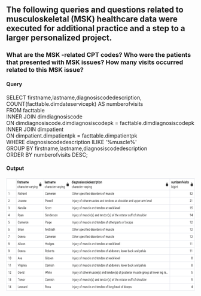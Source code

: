 ## The following queries and questions related to musculoskeletal (MSK) healthcare data were executed for additional practice and a step to a larger personalized project. 

###  What are the MSK -related CPT codes? Who were the patients that presented with MSK issues? How many visits occurred related to this MSK issue? 
#### Query
SELECT firstname,lastname,diagnosiscodedescription, 
<br> COUNT(facttable.dimdateservicepk) AS numberofvisits
<br> FROM facttable
<br> INNER JOIN dimdiagnosiscode
<br> ON dimdiagnosiscode.dimdiagnosiscodepk = facttable.dimdiagnosiscodepk
<br> INNER JOIN dimpatient
<br> ON dimpatient.dimpatientpk = facttable.dimpatientpk
<br> WHERE diagnosiscodedescription ILIKE '%muscle%'
<br> GROUP BY firstname,lastname,diagnosiscodedescription
<br> ORDER BY numberofvisits DESC;
#### Output
<img src="MSKpatients.png" alt="MSKpatients" style="width:600px;height:300px;">

